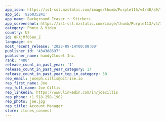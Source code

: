 ```yaml
---
app_icon: https://is1-ssl.mzstatic.com/image/thumb/Purple116/v4/48/a9/fb/48a9fb57-be47-4184-b94c-42b55d77f25f/Free-AppIcon-0-0-1x_U007emarketing-0-7-0-85-220.png/1024x1024bb.png
app_id: '926035241'
app_name: Background Eraser 〜 Stickers
app_screenshot: https://is1-ssl.mzstatic.com/image/thumb/Purple113/v4/17/b3/be/17b3bead-451b-f4b9-9de2-15189c998a3a/pr_source.png/1242x2688bb.png
category: Photo & Video
country: US
id: 8FXjMf05oo_Z
language: en
most_recent_release: '2023-09-14T00:00:00'
publisher_id: '434388697'
publisher_name: handyCloset Inc.
rank: '400'
release_count_in_past_year: '1'
release_count_in_past_year_category: 17
release_count_in_past_year_top_in_category: 50
rep_email: joseph.cillis@bitrise.io
rep_first_name: Joe
rep_full_name: Joe Cillis
rep_linkedin: https://www.linkedin.com/in/joecillis
rep_phone: +1 518-258-1902
rep_photo: joe.jpg
rep_title: Account Manager
store: itunes_connect
---
```

